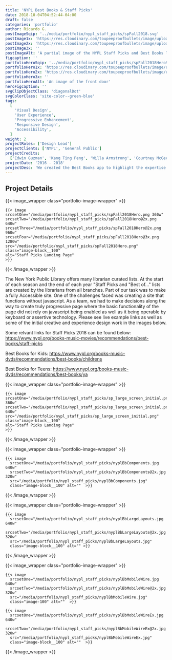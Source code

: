 ```yaml
---
title: 'NYPL Best Books & Staff Picks'
date: 2018-10-04T04:52:44-04:00
draft: false
categories: 'portfolio'
author: Ricardo G.
postImageSqip: '../media/portfolio/nypl_staff_picks/spFall2018.svg'
postImage1x: 'https://res.cloudinary.com/toupeeproofbullets/image/upload/t_hp_portfolio/v1548801971/nypl-staff-picks/Screenshot_2018-05-17_Staff_Picks.png'
postImage2x: 'https://res.cloudinary.com/toupeeproofbullets/image/upload/t_hp_portfolio_2x/v1548801971/nypl-staff-picks/Screenshot_2018-05-17_Staff_Picks.png'
postImage3x: ''
postImageAlt: 'A partial image of the NYPL Staff Picks and Best Books landing page'
figcaption: ''
portfolioHeroSqip: '../media/portfolio/nypl_staff_picks/spFall2018HeroSqip.svg'
portfolioHero1x: 'https://res.cloudinary.com/toupeeproofbullets/image/upload/t_portfolio_hero_16_9/v1548801971/nypl-staff-picks/Screenshot_2018-05-17_Staff_Picks.png'
portfolioHero2x: 'https://res.cloudinary.com/toupeeproofbullets/image/upload/t_portfolio_hero_2x/v1548801971/nypl-staff-picks/Screenshot_2018-05-17_Staff_Picks.png'
portfolioHero3x: ''
portfolioHeroAlt: 'An image of the front door'
heroFigcaption: ''
svgClipObjectClass: 'diagonalDot'
svgColorClass: 'site-color--green-blue'
tags:
  [
    'Visual Design',
    'User Experience',
    'Progressive Enhancement',
    'Responsive Design',
    'Accessibility',
  ]
weight: 2
projectRoles: ['Design Lead']
projectClients: ['NYPL', 'General Public']
projectCredits:
  ['Edwin Guzman', 'Kang Ting Peng', 'Willa Armstrong', 'Courtney McGee']
projectDate: '2016 - 2018'
projectDesc: 'We created the Best Books app to highlight the expertise and extensive breadth of knowledge held by the librarians working at NYPL. We built an interactive tool so users could discover what the librarians were reading and could not put down.'
---
```


## Project Details

{{< image_wrapper class="portfolio-image-wrapper" >}}

    {{< image
    srcsetOne="/media/portfolio/nypl_staff_picks/spFall2018Hero.png 360w"
    srcsetTwo="/media/portfolio/nypl_staff_picks/spFall2018Hero@2x.png 640w"
    srcsetThree="/media/portfolio/nypl_staff_picks/spFall2018Hero@2x.png 960w"
    srcsetFour="/media/portfolio/nypl_staff_picks/spFall2018Hero@3x.png 1280w"
    src="/media/portfolio/nypl_staff_picks/spFall2018Hero.png"
    class="image-block__100"
    alt="Staff Picks Landing Page"
    >}}

{{< /image_wrapper >}}

The New York Public Library offers many librarian curated lists. At the start of each season and the end of each year &quot;Staff Picks and &quot;Best of...&quot; lists are created by the librarians from all branches. Part of our task was to make a fully Accessible site. One of the challenges faced was creating a site that functions without javascript. As a team, we had to make decisions along the way to create truly progressive page where the basic functionality of the page did not rely on javascript being enabled as well as it being operable by keyboard or assertive technology. Please see live example links as well as some of the initial creative and experience design work in the images below.

Some relvant links for Staff Picks 2018 can be found below:
<a href="https://www.nypl.org/books-music-movies/recommendations/best-books/staff-picks" target="_blank">https://www.nypl.org/books-music-movies/recommendations/best-books/staff-picks</a>

Best Books for Kids: <a href="https://www.nypl.org/books-music-dvds/recommendations/best-books/childrens" target="_blank">https://www.nypl.org/books-music-dvds/recommendations/best-books/childrens</a>

Best Books for Teens: <a href="https://www.nypl.org/books-music-dvds/recommendations/best-books/ya" target="_blank">https://www.nypl.org/books-music-dvds/recommendations/best-books/ya</a>

{{< image_wrapper class="portfolio-image-wrapper" >}}

    {{< image
    srcsetOne="/media/portfolio/nypl_staff_picks/sp_large_screen_initial.png 360w"
    srcsetTwo="/media/portfolio/nypl_staff_picks/sp_large_screen_initial.png 640w"
    src="/media/portfolio/nypl_staff_picks/sp_large_screen_initial.png"
    class="image-block__100"
    alt="Staff Picks Landing Page"
    >}}

{{< /image_wrapper >}}

{{< image_wrapper class="portfolio-image-wrapper" >}}

    {{< image
      srcsetOne="/media/portfolio/nypl_staff_picks/nyplBbComponents.jpg 640w"
      srcsetTwo="/media/portfolio/nypl_staff_picks/nyplBbComponents@2x.jpg 320w"
      src="/media/portfolio/nypl_staff_picks/nyplBbComponents.jpg"
      class="image-block__100" alt=""  >}}

{{< /image_wrapper >}}

{{< image_wrapper class="portfolio-image-wrapper" >}}

    {{< image
      srcsetOne="/media/portfolio/nypl_staff_picks/nyplBbLargeLayouts.jpg 640w"
      srcsetTwo="/media/portfolio/nypl_staff_picks/nyplBbLargeLayouts@2x.jpg 320w"
      src="/media/portfolio/nypl_staff_picks/nyplBbLargeLayouts.jpg"
      class="image-block__100" alt="" >}}

{{< /image_wrapper >}}

{{< image_wrapper class="portfolio-image-wrapper" >}}

    {{< image
      srcsetOne="/media/portfolio/nypl_staff_picks/nyplBbMobileWire.jpg 640w"
      srcsetTwo="/media/portfolio/nypl_staff_picks/nyplBbMobileWire@2x.jpg 320w"
      src="/media/portfolio/nypl_staff_picks/nyplBbMobileWire.jpg"
      class="image-100" alt=""  >}}

    {{< image
      srcsetOne="/media/portfolio/nypl_staff_picks/nyplBbMobileWireEx.jpg 640w"
      srcsetTwo="/media/portfolio/nypl_staff_picks/nyplBbMobileWireEx@2x.jpg 320w"
      src="/media/portfolio/nypl_staff_picks/nyplBbMobileWireEx.jpg"
      class="image-block__100" alt=""  >}}

{{< /image_wrapper >}}
